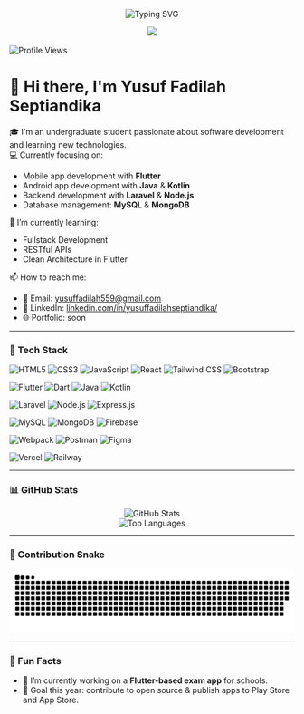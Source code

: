 <p align="center">
  <img src="https://readme-typing-svg.herokuapp.com?font=Fira+Code&size=24&pause=1000&color=00F7FF&center=true&vCenter=true&width=435&lines=Hi+there!+I'm+Yusuf+Fadilah+Septiandika;Java+%7C+Laravel+%7C+Node.js+Dev;Let's+build+something+awesome!+🚀" alt="Typing SVG" />
</p>

<p align="center">
  <img src="https://media.giphy.com/media/qgQUggAC3Pfv687qPC/giphy.gif" width="300" />
</p>

![Profile Views](https://komarev.com/ghpvc/?username=PucuBoy&style=flat-square&color=blue)

# 👋 Hi there, I'm Yusuf Fadilah Septiandika

🎓 I'm an undergraduate student passionate about software development and learning new technologies.  
💻 Currently focusing on:  
- Mobile app development with **Flutter**
- Android app development with **Java** & **Kotlin**
- Backend development with **Laravel** & **Node.js**
- Database management: **MySQL** & **MongoDB**

🌱 I’m currently learning:
- Fullstack Development
- RESTful APIs
- Clean Architecture in Flutter

📫 How to reach me:
- 📧 Email: yusuffadilah559@gmail.com
- 💼 LinkedIn: [linkedin.com/in/yusuffadilahseptiandika/](https://linkedin.com/in/yusuffadilahseptiandika/)
- 🌐 Portfolio: soon

---

### 🔧 Tech Stack

<!-- Frontend -->
![HTML5](https://img.shields.io/badge/HTML5-E34F26?logo=html5&logoColor=white)
![CSS3](https://img.shields.io/badge/CSS3-1572B6?logo=css3&logoColor=white)
![JavaScript](https://img.shields.io/badge/JavaScript-F7DF1E?logo=javascript&logoColor=black)
![React](https://img.shields.io/badge/React-20232A?logo=react&logoColor=61DAFB)
![Tailwind CSS](https://img.shields.io/badge/Tailwind%20CSS-06B6D4?logo=tailwindcss&logoColor=white)
![Bootstrap](https://img.shields.io/badge/Bootstrap-7952B3?logo=bootstrap&logoColor=white)

<!-- Mobile -->
![Flutter](https://img.shields.io/badge/Flutter-02569B?logo=flutter&logoColor=white)
![Dart](https://img.shields.io/badge/Dart-0175C2?logo=dart&logoColor=white)
![Java](https://img.shields.io/badge/Java-ED8B00?logo=openjdk&logoColor=white)
![Kotlin](https://img.shields.io/badge/Kotlin-0095D5?logo=kotlin&logoColor=white)

<!-- Backend -->
![Laravel](https://img.shields.io/badge/Laravel-F55247?logo=laravel&logoColor=white)
![Node.js](https://img.shields.io/badge/Node.js-339933?logo=node.js&logoColor=white)
![Express.js](https://img.shields.io/badge/Express.js-000000?logo=express&logoColor=white)

<!-- Database -->
![MySQL](https://img.shields.io/badge/MySQL-4479A1?logo=mysql&logoColor=white)
![MongoDB](https://img.shields.io/badge/MongoDB-4EA94B?logo=mongodb&logoColor=white)
![Firebase](https://img.shields.io/badge/Firebase-FFCA28?logo=firebase&logoColor=black)

<!-- Dev Tools -->
![Webpack](https://img.shields.io/badge/Webpack-8DD6F9?logo=webpack&logoColor=black)
![Postman](https://img.shields.io/badge/Postman-FF6C37?logo=postman&logoColor=white)
![Figma](https://img.shields.io/badge/Figma-F24E1E?logo=figma&logoColor=white)

<!-- Deployment -->
![Vercel](https://img.shields.io/badge/Vercel-000000?logo=vercel&logoColor=white)
![Railway](https://img.shields.io/badge/Railway-0B0D0E?logo=railway&logoColor=white)

---

### 📊 GitHub Stats

<p align="center">
  <img src="https://github-readme-stats.vercel.app/api?username=PucuBoy&show_icons=true&theme=tokyonight" alt="GitHub Stats" />
  <br/>
  <img src="https://github-readme-stats.vercel.app/api/top-langs/?username=PucuBoy&layout=compact&theme=tokyonight" alt="Top Languages" />
</p>

---

### 🐍 Contribution Snake

<p align="center">
  <img src="https://raw.githubusercontent.com/PucuBoy/snk/output/github-contribution-grid-snake-dark.svg" alt="Contribution Snake" />
</p>

---

### 🧠 Fun Facts

- 🔭 I’m currently working on a **Flutter-based exam app** for schools.
- 🏁 Goal this year: contribute to open source & publish apps to Play Store and App Store.
